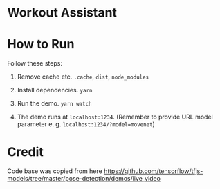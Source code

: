 # Workout Assistant

# How to Run

Follow these steps:

1. Remove cache etc. `.cache`, `dist`, `node_modules`

2. Install dependencies. `yarn`

3. Run the demo. `yarn watch`

4. The demo runs at `localhost:1234`. (Remember to provide URL model parameter e. g. `localhost:1234/?model=movenet`)

# Credit

Code base was copied from here https://github.com/tensorflow/tfjs-models/tree/master/pose-detection/demos/live_video
